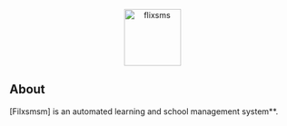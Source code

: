 <p align="center">
	<a href="http://filxsms.herokuapp.com">
		<img src="http://filxsms.herokuapp.com/static/img/logo.png" width=100" alt="flixsms">
	</a>
</p>


## About

[Filxsmsm] is an automated learning and school management system**.

